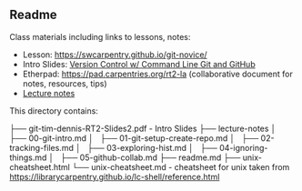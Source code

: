 ## Readme

Class materials including links to lessons, notes:

* Lesson: https://swcarpentry.github.io/git-novice/
* Intro Slides: [Version Control w/ Command Line Git and GitHub](git-tim-dennis-RT2-Slides2.pdf)
* Etherpad: https://pad.carpentries.org/rt2-la (collaborative document for notes, resources, tips)
* [Lecture notes](lecture-notes/readme.md)

This directory contains:

├── git-tim-dennis-RT2-Slides2.pdf - Intro Slides
├── lecture-notes
│   ├── 00-git-intro.md
│   ├── 01-git-setup-create-repo.md
│   ├── 02-tracking-files.md
│   ├── 03-exploring-hist.md
│   ├── 04-ignoring-things.md
│   ├── 05-github-collab.md
├── readme.md
├── unix-cheatsheet.html
└── unix-cheatsheet.md - cheatsheet for unix taken from <https://librarycarpentry.github.io/lc-shell/reference.html>
